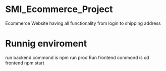# SMI_Ecommerce_Project

Ecommerce Website having all functionality from login to shipping address

# Runnig enviroment

run backend commond is
npm run prod
Run frontend commond is
cd frontend
npm start
